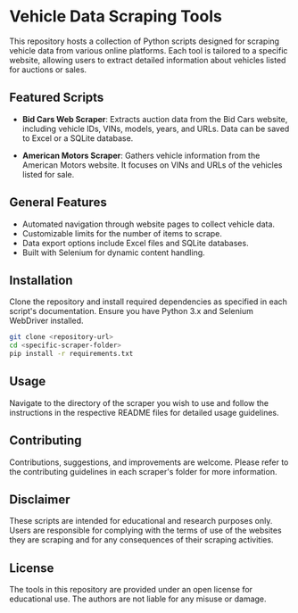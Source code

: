 # Vehicle Data Scraping Tools

This repository hosts a collection of Python scripts designed for scraping vehicle data from various online platforms. Each tool is tailored to a specific website, allowing users to extract detailed information about vehicles listed for auctions or sales.

## Featured Scripts

- **Bid Cars Web Scraper**: Extracts auction data from the Bid Cars website, including vehicle IDs, VINs, models, years, and URLs. Data can be saved to Excel or a SQLite database.

- **American Motors Scraper**: Gathers vehicle information from the American Motors website. It focuses on VINs and URLs of the vehicles listed for sale.

## General Features

- Automated navigation through website pages to collect vehicle data.
- Customizable limits for the number of items to scrape.
- Data export options include Excel files and SQLite databases.
- Built with Selenium for dynamic content handling.

## Installation

Clone the repository and install required dependencies as specified in each script's documentation. Ensure you have Python 3.x and Selenium WebDriver installed.

```bash
git clone <repository-url>
cd <specific-scraper-folder>
pip install -r requirements.txt
```

## Usage

Navigate to the directory of the scraper you wish to use and follow the instructions in the respective README files for detailed usage guidelines.

## Contributing

Contributions, suggestions, and improvements are welcome. Please refer to the contributing guidelines in each scraper's folder for more information.

## Disclaimer

These scripts are intended for educational and research purposes only. Users are responsible for complying with the terms of use of the websites they are scraping and for any consequences of their scraping activities.

## License

The tools in this repository are provided under an open license for educational use. The authors are not liable for any misuse or damage.